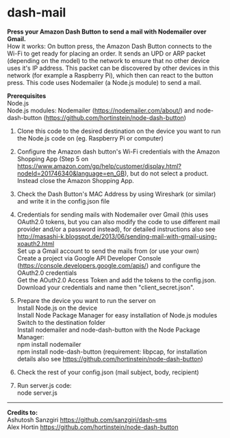 # dash-mail
<b>Press your Amazon Dash Button to send a mail with Nodemailer over Gmail.</b><br/>
How it works: On button press, the Amazon Dash Button connects to the Wi-Fi to get ready for placing an order. It sends an UPD or ARP packet (depending on the model) to the network to ensure that no other device uses it's IP address. This packet can be discovered by other devices in this network (for example a Raspberry Pi), which then can react to the button press. This code uses Nodemailer (a Node.js module) to send a mail. 

<b>Prerequisites</b><br/>
Node.js <br/>
Node.js modules: Nodemailer (https://nodemailer.com/about/) and node-dash-button (https://github.com/hortinstein/node-dash-button)

1. Clone this code to the desired destination on the device you want to run the Node.js code on (eg. Raspberry Pi or computer)

2. Configure the Amazon dash button's Wi-Fi credentials with the Amazon Shopping App 
(Step 5 on https://www.amazon.com/gp/help/customer/display.html?nodeId=201746340&language=en_GB), but do not select a product. Instead close the Amazon Shopping App. 

3. Check the Dash Button's MAC Address by using Wireshark (or similar) and write it in the config.json file

4. Credentials for sending mails with Nodemailer over Gmail (this uses OAuth2.0 tokens, but you can also modify the code to use different mail provider and/or a password instead), for detailed instructions also see http://masashi-k.blogspot.de/2013/06/sending-mail-with-gmail-using-xoauth2.html
<br>Set up a Gmail account to send the mails from (or use your own)
<br>Create a project via Google API Developer Console (https://console.developers.google.com/apis/) and configure the OAuth2.0 credentials
<br>Get the AOuth2.0 Access Token  and add the tokens to the config.json. Download your credentials and name then "client_secret.json". 

5. Prepare the device you want to run the server on
<br/>Install Node.js on the device
<br/>Install Node Package Manager for easy installation of Node.js modules
<br/>Switch to the destination folder
<br/>Install nodemailer and node-dash-button with the Node Package Manager:
<br/>npm install nodemailer
<br/>npm install node-dash-button (requirement: libpcap, for installation details also see https://github.com/hortinstein/node-dash-button)

6. Check the rest of your config.json (mail subject, body, recipient)

7. Run server.js code:
<br>node server.js


-----
<b> Credits to: </b>
<br>Ashutosh Sanzgiri https://github.com/sanzgiri/dash-sms
<br>Alex Hortin https://github.com/hortinstein/node-dash-button
